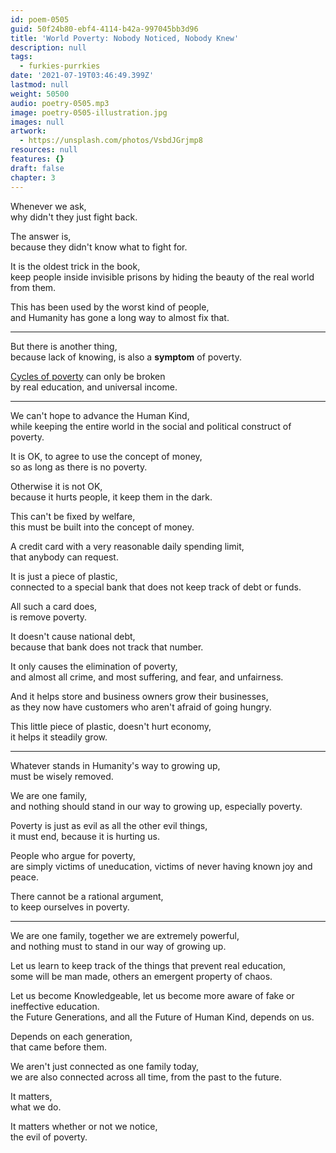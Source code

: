 ```yaml
---
id: poem-0505
guid: 50f24b80-ebf4-4114-b42a-997045bb3d96
title: 'World Poverty: Nobody Noticed, Nobody Knew'
description: null
tags:
  - furkies-purrkies
date: '2021-07-19T03:46:49.399Z'
lastmod: null
weight: 50500
audio: poetry-0505.mp3
image: poetry-0505-illustration.jpg
images: null
artwork:
  - https://unsplash.com/photos/VsbdJGrjmp8
resources: null
features: {}
draft: false
chapter: 3
---
```


Whenever we ask,\
why didn't they just fight back.

The answer is,\
because they didn't know what to fight for.

It is the oldest trick in the book,\
keep people inside invisible prisons by hiding the beauty of the real world from them.

This has been used by the worst kind of people,\
and Humanity has gone a long way to almost fix that.

---

But there is another thing,\
because lack of knowing, is also a **symptom** of poverty.

[Cycles of poverty](https://www.youtube.com/watch?v=vvlozhvQPJw) can only be broken\
by real education, and universal income.

---

We can't hope to advance the Human Kind,\
while keeping the entire world in the social and political construct of poverty.

It is OK, to agree to use the concept of money,\
so as long as there is no poverty.

Otherwise it is not OK,\
because it hurts people, it keep them in the dark.

This can't be fixed by welfare,\
this must be built into the concept of money.

A credit card with a very reasonable daily spending limit,\
that anybody can request.

It is just a piece of plastic,\
connected to a special bank that does not keep track of debt or funds.

All such a card does,\
is remove poverty.

It doesn't cause national debt,\
because that bank does not track that number.

It only causes the elimination of poverty,\
and almost all crime, and most suffering, and fear, and unfairness.

And it helps store and business owners grow their businesses,\
as they now have customers who aren't afraid of going hungry.

This little piece of plastic, doesn't hurt economy,\
it helps it steadily grow.

---

Whatever stands in Humanity's way to growing up,\
must be wisely removed.

We are one family,\
and nothing should stand in our way to growing up, especially poverty.

Poverty is just as evil as all the other evil things,\
it must end, because it is hurting us.

People who argue for poverty,\
are simply victims of uneducation, victims of never having known joy and peace.

There cannot be a rational argument,\
to keep ourselves in poverty.

---

We are one family, together we are extremely powerful,\
and nothing must to stand in our way of growing up.

Let us learn to keep track of the things that prevent real education,\
some will be man made, others an emergent property of chaos.

Let us become Knowledgeable, let us become more aware of fake or ineffective education.\
the Future Generations, and all the Future of Human Kind, depends on us.

Depends on each generation,\
that came before them.

We aren't just connected as one family today,\
we are also connected across all time, from the past to the future.

It matters,\
what we do.

It matters whether or not we notice,\
the evil of poverty.
